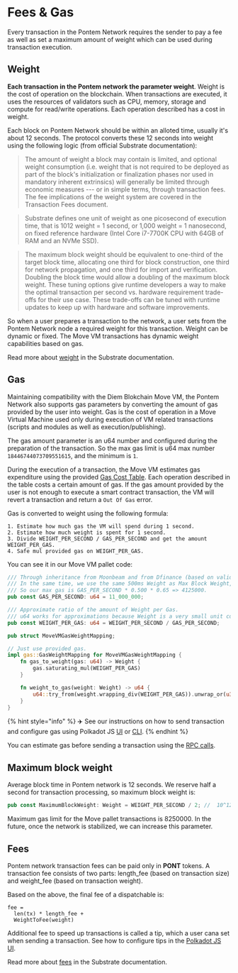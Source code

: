 # Fees & Gas

Every transaction in the Pontem Network requires the sender to pay a fee as well as set a maximum amount of weight which can be used during transaction execution.

## Weight

**Each transaction in the Pontem network the parameter weight**. Weight is the cost of operation on the blockchain. When transactions are executed, it uses the resources of validators such as CPU, memory, storage and compute for read/write operations. Each operation described has a cost in weight. 

Each block on Pontem Network should be within an alloted time, usually it's about 12 seconds. The protocol converts these 12 seconds into weight using the following logic (from official Substrate documentation):

> The amount of weight a block may contain is limited, and optional weight consumption (i.e. weight that is not required to be deployed as part of the block's initialization or finalization phases nor used in mandatory inherent extrinsics) will generally be limited through economic measures --- or in simple terms, through transaction fees. The fee implications of the weight system are covered in the Transaction Fees document.

> Substrate defines one unit of weight as one picosecond of execution time, that is 1012 weight = 1 second, or 1,000 weight = 1 nanosecond, on fixed reference hardware (Intel Core i7-7700K CPU with 64GB of RAM and an NVMe SSD).

> The maximum block weight should be equivalent to one-third of the target block time, allocating one third for block construction, one third for network propagation, and one third for import and verification. Doubling the block time would allow a doubling of the maximum block weight. These tuning options give runtime developers a way to make the optimal transaction per second vs. hardware requirement trade-offs for their use case. These trade-offs can be tuned with runtime updates to keep up with hardware and software improvements.

So when a user prepares a transaction to the network, a user sets from the Pontem Network node a required weight for this transaction. Weight can be dynamic or fixed. The Move VM transactions has dynamic weight capabilities based on gas.

Read more about [weight](https://substrate.dev/docs/en/knowledgebase/learn-substrate/weight) in the Substrate documentation.

## Gas

Maintaining compatibility with the Diem Blokchain Move VM, the Pontem Network also supports gas parameters by converting the amount of gas provided by the user into weight. Gas is the cost of operation in a Move Virtual Machine used only during execution of VM related transactions (scripts and modules as well as execution/publishing).

The gas amount parameter is an u64 number and configured during the preparation of the transaction. So the max gas limit is u64 max number `18446744073709551615`, and the minimum is `1`.

During the execution of a transaction, the Move VM estimates gas expenditure using the provided [Gas Cost Table](https://github.com/pontem-network/sp-move-vm/blob/a0735408dbdfee94dbec3e6da1eaa12cd1c41ea5/mvm/src/gas_schedule.rs#L17). Each operation described in the table costs a certain amount of gas. If the gas amount provided by the user is not enough to execute a smart contract transaction, the VM will revert a transaction and return a `Out Of Gas` error.

Gas is converted to weight using the following formula:

```text
1. Estimate how much gas the VM will spend during 1 second.
2. Estimate how much weight is spent for 1 second.
3. Divide WEIGHT_PER_SECOND / GAS_PER_SECOND and get the amount WEIGHT_PER_GAS.
4. Safe mul provided gas on WEIGHT_PER_GAS.
```

You can see it in our Move VM pallet code:

```rust
/// Through inheritance from Moonbeam and from Dfinance (based on validators statistic), we believe max 4125000 gas is currently enough for a block.
/// In the same time, we use the same 500ms Weight as Max Block Weight, from which 75% is only used for transactions.
/// So our max gas is GAS_PER_SECOND * 0.500 * 0.65 => 4125000.
pub const GAS_PER_SECOND: u64 = 11_000_000;

/// Approximate ratio of the amount of Weight per Gas.
/// u64 works for approximations because Weight is a very small unit compared to gas.
pub const WEIGHT_PER_GAS: u64 = WEIGHT_PER_SECOND / GAS_PER_SECOND;

pub struct MoveVMGasWeightMapping;

// Just use provided gas.
impl gas::GasWeightMapping for MoveVMGasWeightMapping {
    fn gas_to_weight(gas: u64) -> Weight {
        gas.saturating_mul(WEIGHT_PER_GAS)
    }

    fn weight_to_gas(weight: Weight) -> u64 {
        u64::try_from(weight.wrapping_div(WEIGHT_PER_GAS)).unwrap_or(u32::MAX as u64)
    }
}
```

{% hint style="info" %}
✈️ See our instructions on how to send transaction and configure gas using Polkadot JS [UI](../getting_started/substrate.md) or [CLI](../getting_started/cli.md).
{% endhint %}

You can estimate gas before sending a transaction using the [RPC calls](./rpc.md).

## Maximum block weight

Average block time in Pontem network is 12 seconds. We reserve half a second for transaction processing, so maximum block weight is:

```rust
pub const MaximumBlockWeight: Weight = WEIGHT_PER_SECOND / 2; //  10^12 / 2.
```

Maximum gas limit for the Move pallet transactions is 8250000. In the future, once the network is stabilized, we can increase this parameter.

## Fees

Pontem network transaction fees can be paid only in **PONT** tokens. A transaction fee consists of two parts: length_fee (based on transaction size) and weight_fee (based on transaction weight). 

Based on the above, the final fee of a dispatchable is:

```text
fee =
  len(tx) * length_fee +
  WeightToFee(weight)
```

Additional fee to speed up transactions is called a tip, which a user cana set when sending a transaction. See how to configure tips in the [Polkadot JS UI](../getting_started/ui.md).

Read more about [fees](https://substrate.dev/docs/en/knowledgebase/runtime/fees) in the Substrate documentation.
